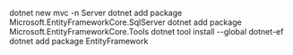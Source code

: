 dotnet new mvc -n Server
dotnet add package Microsoft.EntityFrameworkCore.SqlServer
dotnet add package Microsoft.EntityFrameworkCore.Tools
dotnet tool install --global dotnet-ef
dotnet add package EntityFramework